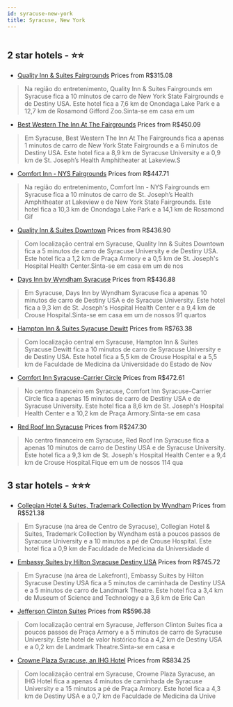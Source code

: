 ```yaml
---
id: syracuse-new-york
title: Syracuse, New York
---
```


<center><img src="https://i.travelapi.com/hotels/1000000/30000/21000/20937/a39a1107_z.jpg" alt="" /></center>


##  2 star hotels - ⭐️⭐️

-    [Quality Inn & Suites Fairgrounds](https://www.hurb.com/br/aud/https://www.hurb.com/br/hotels/syracuse/quality-inn-suites-fairgrounds-HT-3RE0?cmp=18055) Prices from R$315.08
   > Na região do entretenimento, Quality Inn & Suites Fairgrounds em Syracuse fica a 10 minutos de carro de New York State Fairgrounds e de Destiny USA.  Este hotel fica a 7,6 km de Onondaga Lake Park e a 12,7 km de Rosamond Gifford Zoo.Sinta-se em casa em um
-    [Best Western The Inn At The Fairgrounds](https://www.hurb.com/br/aud/https://www.hurb.com/br/hotels/syracuse/best-western-the-inn-at-the-fairgrounds-HT-GNRZ?cmp=18055) Prices from R$450.09
   > Em Syracuse, Best Western The Inn At The Fairgrounds fica a apenas 1 minutos de carro de New York State Fairgrounds e a 6 minutos de Destiny USA.  Este hotel fica a 8,9 km de Syracuse University e a 0,9 km de St. Joseph’s Health Amphitheater at Lakeview.S
-    [Comfort Inn - NYS Fairgrounds](https://www.hurb.com/br/aud/https://www.hurb.com/br/hotels/syracuse/comfort-inn-nys-fairgrounds-HT-3MV0?cmp=18055) Prices from R$447.71
   > Na região do entretenimento, Comfort Inn - NYS Fairgrounds em Syracuse fica a 10 minutos de carro de St. Joseph’s Health Amphitheater at Lakeview e de New York State Fairgrounds.  Este hotel fica a 10,3 km de Onondaga Lake Park e a 14,1 km de Rosamond Gif
-    [Quality Inn & Suites Downtown](https://www.hurb.com/br/aud/https://www.hurb.com/br/hotels/syracuse/quality-inn-suites-downtown-HT-9F13?cmp=18055) Prices from R$436.90
   > Com localização central em Syracuse, Quality Inn & Suites Downtown fica a 5 minutos de carro de Syracuse University e de Destiny USA.  Este hotel fica a 1,2 km de Praça Armory e a 0,5 km de St. Joseph's Hospital Health Center.Sinta-se em casa em um de nos
-    [Days Inn by Wyndham Syracuse](https://www.hurb.com/br/aud/https://www.hurb.com/br/hotels/syracuse/days-inn-by-wyndham-syracuse-HT-KQQN?cmp=18055) Prices from R$436.88
   > Em Syracuse, Days Inn by Wyndham Syracuse fica a apenas 10 minutos de carro de Destiny USA e de Syracuse University.  Este hotel fica a 9,3 km de St. Joseph's Hospital Health Center e a 9,4 km de Crouse Hospital.Sinta-se em casa em um de nossos 91 quartos
-    [Hampton Inn & Suites Syracuse Dewitt](https://www.hurb.com/br/aud/https://www.hurb.com/br/hotels/syracuse/hampton-inn-suites-syracuse-dewitt-HT-BKIM?cmp=18055) Prices from R$763.38
   > Com localização central em Syracuse, Hampton Inn & Suites Syracuse Dewitt fica a 10 minutos de carro de Syracuse University e de Destiny USA.  Este hotel fica a 5,5 km de Crouse Hospital e a 5,5 km de Faculdade de Medicina da Universidade do Estado de Nov
-    [Comfort Inn Syracuse-Carrier Circle](https://www.hurb.com/br/aud/https://www.hurb.com/br/hotels/syracuse/comfort-inn-syracuse-carrier-circle-HT-KCJC?cmp=18055) Prices from R$472.61
   > No centro financeiro em Syracuse, Comfort Inn Syracuse-Carrier Circle fica a apenas 15 minutos de carro de Destiny USA e de Syracuse University.  Este hotel fica a 8,6 km de St. Joseph's Hospital Health Center e a 10,2 km de Praça Armory.Sinta-se em casa 
-    [Red Roof Inn Syracuse](https://www.hurb.com/br/aud/https://www.hurb.com/br/hotels/syracuse/red-roof-inn-syracuse-HT-DAET?cmp=18055) Prices from R$247.30
   > No centro financeiro em Syracuse, Red Roof Inn Syracuse fica a apenas 10 minutos de carro de Destiny USA e de Syracuse University.  Este hotel fica a 9,3 km de St. Joseph's Hospital Health Center e a 9,4 km de Crouse Hospital.Fique em um de nossos 114 qua

##  3 star hotels - ⭐️⭐️⭐️

-    [Collegian Hotel & Suites, Trademark Collection by Wyndham](https://www.hurb.com/br/aud/https://www.hurb.com/br/hotels/syracuse/collegian-hotel-suites-trademark-collection-by-wyndham-HT-KMYW?cmp=18055) Prices from R$521.38
   > Em Syracuse (na área de Centro de Syracuse), Collegian Hotel & Suites, Trademark Collection by Wyndham está a poucos passos de Syracuse University e a 10 minutos a pé de Crouse Hospital.  Este hotel fica a 0,9 km de Faculdade de Medicina da Universidade d
-    [Embassy Suites by Hilton Syracuse Destiny USA](https://www.hurb.com/br/aud/https://www.hurb.com/br/hotels/syracuse/embassy-suites-by-hilton-syracuse-destiny-usa-HT-7K2T?cmp=18055) Prices from R$745.72
   > Em Syracuse (na área de Lakefront), Embassy Suites by Hilton Syracuse Destiny USA fica a 5 minutos de caminhada de Destiny USA e a 5 minutos de carro de Landmark Theatre.  Este hotel fica a 3,4 km de Museum of Science and Technology e a 3,6 km de Erie Can
-    [Jefferson Clinton Suites](https://www.hurb.com/br/aud/https://www.hurb.com/br/hotels/syracuse/jefferson-clinton-suites-HT-79NX?cmp=18055) Prices from R$596.38
   > Com localização central em Syracuse, Jefferson Clinton Suites fica a poucos passos de Praça Armory e a 5 minutos de carro de Syracuse University.  Este hotel de valor histórico fica a 4,2 km de Destiny USA e a 0,2 km de Landmark Theatre.Sinta-se em casa e
-    [Crowne Plaza Syracuse, an IHG Hotel](https://www.hurb.com/br/aud/https://www.hurb.com/br/hotels/syracuse/crowne-plaza-syracuse-an-ihg-hotel-HT-OYZ5?cmp=18055) Prices from R$834.25
   > Com localização central em Syracuse, Crowne Plaza Syracuse, an IHG Hotel fica a apenas 4 minutos de caminhada de Syracuse University e a 15 minutos a pé de Praça Armory.  Este hotel fica a 4,3 km de Destiny USA e a 0,7 km de Faculdade de Medicina da Unive
